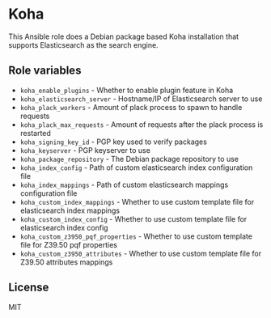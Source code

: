 # Koha

This Ansible role does a Debian package based Koha installation that
supports Elasticsearch as the search engine.

## Role variables

* ```koha_enable_plugins``` - Whether to enable plugin feature in Koha
* ```koha_elasticsearch_server``` - Hostname/IP of Elasticsearch server to use
* ```koha_plack_workers``` - Amount of plack process to spawn to handle requests
* ```koha_plack_max_requests``` - Amount of requests after the plack process is restarted
* ```koha_signing_key_id``` - PGP key used to verify packages
* ```koha_keyserver``` - PGP keyserver to use
* ```koha_package_repository``` - The Debian package repository to use
* ```koha_index_config``` - Path of custom elasticsearch index configuration file
* ```koha_index_mappings``` - Path of custom elasticsearch mappings configuration file
* ```koha_custom_index_mappings``` - Whether to use custom template file for elasticsearch index mappings
* ```koha_custom_index_config``` - Whether to use custom template file for elasticsearch index config
* ```koha_custom_z3950_pqf_properties``` - Whether to use custom template file for Z39.50 pqf properties
* ```koha_custom_z3950_attributes``` - Whether to use custom template file for Z39.50 attributes mappings

## License

MIT
